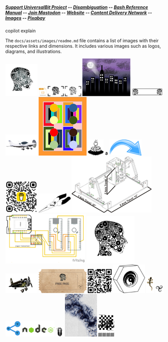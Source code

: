 ##### [Support UniversalBit Project](https://github.com/universalbit-dev/universalbit-dev/tree/main/support) -- [Disambiguation](https://en.wikipedia.org/wiki/Wikipedia:Disambiguation) -- [Bash Reference Manual](https://www.gnu.org/software/bash/manual/html_node/index.html) -- [Join Mastodon](https://mastodon.social/invite/wTHp2hSD) -- [Website](https://www.universalbit.it/) -- [Content Delivery Network](https://www.universalbitcdn.it/) -- [Images](https://github.com/universalbit-dev/universalbit-dev/blob/main/docs/assets/images) -- [Pixabay](https://pixabay.com/it/users/universalbit-10593110/)

copilot explain

The `docs/assets/images/readme.md` file contains a list of images with their respective links and dimensions. It includes various images such as logos, diagrams, and illustrations.


<img src="https://github.com/universalbit-dev/universalbit-dev/blob/main/docs/assets/images/unbt_aerogel.png" width="20%"></img>
<img src="https://github.com/universalbit-dev/universalbit-dev/blob/main/docs/assets/images/js-code_content_delivery_network.png" width="5%"></img>
<img src="https://github.com/universalbit-dev/universalbit-dev/blob/main/docs/assets/images/logo.png" width="10%"></img>
<img src="https://github.com/universalbit-dev/universalbit-dev/blob/main/docs/assets/images/small_logo.png" width="10%"></img>
<img src="https://github.com/universalbit-dev/universalbit-dev/blob/main/docs/assets/images/trisquel_city.png" width="30%"></img>
<img src="https://github.com/universalbit-dev/universalbit-dev/blob/main/docs/assets/images/universalbit_license_plates.svg" width="20%"></img>
<img src="https://github.com/universalbit-dev/universalbit-dev/blob/main/docs/assets/images/bristel_school_aircraft_advanced_ultraligth.png" width="20%"></img>
<img src="https://github.com/universalbit-dev/universalbit-dev/blob/main/docs/assets/images/square_not_square.png" width="30%"></img>
<img src="https://github.com/universalbit-dev/universalbit-dev/blob/main/docs/assets/images/vector-logo-2-BW.svg" width="10%"></img>
<img src="https://github.com/universalbit-dev/universalbit-dev/blob/main/docs/assets/images/btc_logo.png" width="2%"></img>
<img src="https://github.com/universalbit-dev/universalbit-dev/blob/main/docs/assets/images/arrow-cdn_content_delivery_network.png" width="20%"></img>
<img src="https://github.com/universalbit-dev/universalbit-dev/blob/main/docs/assets/images/bmc_qr.png" width="20%"></img>
<img src="https://github.com/universalbit-dev/universalbit-dev/blob/main/docs/assets/images/pliers.png" width="20%"></img>
<img src="https://github.com/universalbit-dev/universalbit-dev/blob/main/docs/assets/images/cnc_001.jpg" width="50%"></img>
<img src="https://github.com/universalbit-dev/universalbit-dev/blob/main/docs/assets/images/D1_Mini_ArduinoNano_Logic_Converter.png" width="50%"></img>
<img src="https://github.com/universalbit-dev/universalbit-dev/blob/main/docs/assets/images/unbt_logo_free_software_foundation.png" width="30%"></img>
<img src="https://github.com/universalbit-dev/universalbit-dev/blob/main/docs/assets/images/sad_and_creative_airplane.png" width="20%"></img>
<img src="https://github.com/universalbit-dev/universalbit-dev/blob/main/docs/assets/images/unbt_free_pass.png" width="30%"></img>
<img src="https://github.com/universalbit-dev/universalbit-dev/blob/main/docs/assets/images/btc_qr_unbt.png" width="15%"></img>
<img src="https://github.com/universalbit-dev/universalbit-dev/blob/main/docs/assets/images/bolt_out_of_place_nut_yin_yang.png" width="20%"></img>
<img src="https://github.com/universalbit-dev/universalbit-dev/blob/main/docs/assets/images/geppo.png" width="5%"></img>
<img src="https://github.com/universalbit-dev/universalbit-dev/blob/main/docs/assets/images/trisquel_sexy_logo.png" width="5%"></img>
<img src="https://github.com/universalbit-dev/universalbit-dev/blob/main/docs/assets/images/trisquel_custom_share_button.png" width="10%"></img>
<img src="https://github.com/universalbit-dev/universalbit-dev/blob/main/docs/assets/images/node-js.png" width="20%"></img>
<img src="https://github.com/universalbit-dev/universalbit-dev/blob/main/docs/assets/images/armadillidium.png" width="5%"></img>
<img src="https://github.com/universalbit-dev/universalbit-dev/blob/main/docs/assets/images/ink.jpg" width="20%"></img>
<img src="https://github.com/universalbit-dev/universalbit-dev/blob/main/docs/assets/images/chess_players.png" width="10%"></img>



